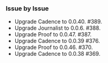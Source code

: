 ### Issue by Issue

 * Upgrade Cadence to 0.0.40. #389.
 * Upgrade Journalist to 0.0.6. #388.
 * Upgrade Proof to 0.0.47. #387.
 * Upgrade Cadence to 0.0.39 #376.
 * Upgrade Proof to 0.0.46. #370.
 * Upgrade Cadence to 0.0.38 #369.
